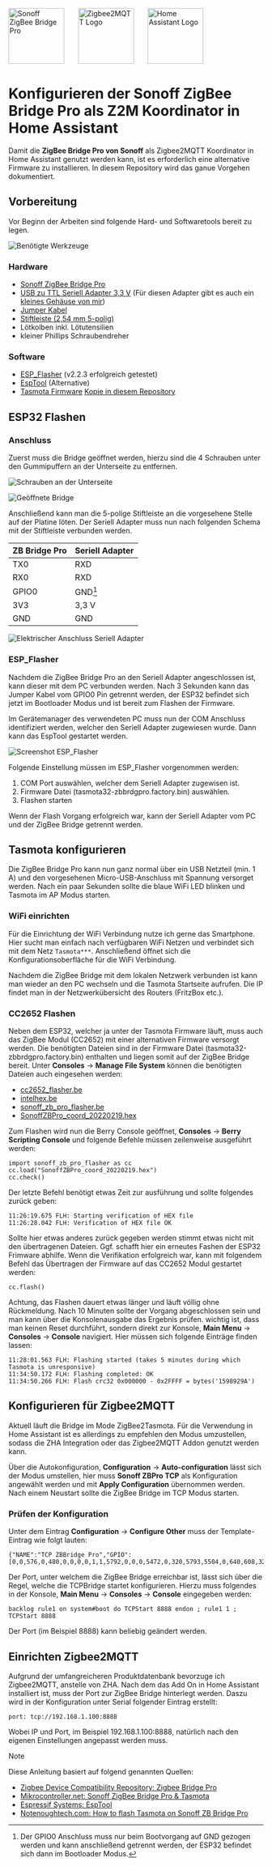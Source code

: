 <img src="docu\sonoff_zigbee_bridge_pro.png" alt="Sonoff ZigBee Bridge Pro" height="110" /> &nbsp;&nbsp;&nbsp;&nbsp;&nbsp; <img src="docu\logo-z2m.png" alt="Zigbee2MQTT Logo" height="110" /> &nbsp;&nbsp;&nbsp;&nbsp;&nbsp; <picture><source media="(prefers-color-scheme: dark)" srcset="docu\home-assistant-wordmark-vertical-color-on-dark.png"><source media="(prefers-color-scheme: light)" srcset="docu\home-assistant-wordmark-vertical-color-on-light.png"><img alt="Home Assistant Logo" height="110" src="docu\home-assistant-logomark-color-on-light.png"></picture>


# Konfigurieren der Sonoff ZigBee Bridge Pro als Z2M Koordinator in Home Assistant

Damit die __ZigBee Bridge Pro von Sonoff__ als Zigbee2MQTT Koordinator in Home Assistant genutzt werden kann, ist es erforderlich eine alternative Firmware zu installieren. In diesem Repository wird das ganue Vorgehen dokumentiert.

## Vorbereitung

Vor Beginn der Arbeiten sind folgende Hard- und Softwaretools bereit zu legen.

![Benötigte Werkzeuge](docu/photos/tools.jpg)

### Hardware

* [Sonoff ZigBee Bridge Pro](https://amzn.to/3SMInVV)
* [USB zu TTL Seriell Adapter 3,3 V](https://amzn.to/4brv9Fu) (Für diesen Adapter gibt es auch ein [kleines Gehäuse von mir](https://makerworld.com/en/models/176167#profileId-193675))
* [Jumper Kabel](https://amzn.to/3w89Dpd)
* [Stiftleiste (2,54 mm 5-polig)](https://amzn.to/3HVmDAV)
* Lötkolben inkl. Lötutensilien
* kleiner Phillips Schraubendreher

### Software

* [ESP_Flasher](https://github.com/Jason2866/ESP_Flasher/releases) (v2.2.3 erfolgreich getestet)
* [EspTool](https://github.com/espressif/esptool/releases/tag/v4.7.0) (Alternative)
* [Tasmota Firmware](https://ota.tasmota.com/tasmota32/release/tasmota32-zbbrdgpro.factory.bin) [Kopie in diesem Repository](tasmota32-zbbrdgpro.factory.bin)

## ESP32 Flashen

### Anschluss

Zuerst muss die Bridge geöffnet werden, hierzu sind die 4 Schrauben unter den Gummipuffern an der Unterseite zu entfernen.

![Schrauben an der Unterseite](docu/photos/screws.jpg)

![Geöffnete Bridge](docu/photos/opened.jpg)

Anschließend kann man die 5-polige Stiftleiste an die vorgesehene Stelle auf der Platine löten.
Der Seriell Adapter muss nun nach folgenden Schema mit der Stiftleiste verbunden werden.

| ZB Bridge Pro | Seriell Adapter |
|---------------|-----------------|
| TX0           | RXD             |
| RX0           | RXD             |
| GPIO0         | GND[^1]         |
| 3V3           | 3,3 V           |
| GND           | GND             |

[^1]: Der GPIO0 Anschluss muss nur beim Bootvorgang auf GND gezogen werden und kann anschließend getrennt werden, der ESP32 befindet sich dann im Bootloader Modus.

![Elektrischer Anschluss Seriell Adapter](docu/photos/flash.jpg)

### ESP_Flasher

Nachdem die ZigBee Bridge Pro an den Seriell Adapter angeschlossen ist, kann dieser mit dem PC verbunden werden. Nach 3 Sekunden kann das Jumper Kabel vom GPIO0 Pin getrennt werden, der ESP32 befindet sich jetzt im Bootloader Modus und ist bereit zum Flashen der Firmware.

Im Gerätemanager des verwendeten PC muss nun der COM Anschluss identifiziert werden, welcher den Seriell Adapter zugewiesen wurde. Dann kann das EspTool gestartet werden.

![Screenshot ESP_Flasher](docu/photos/ESP_Flasher.png)

Folgende Einstellung müssen im ESP_Flasher vorgenommen werden:
1. COM Port auswählen, welcher dem Seriell Adapter zugewisen ist.
2. Firmware Datei (tasmota32-zbbrdgpro.factory.bin) auswählen.
3. Flashen starten

Wenn der Flash Vorgang erfolgreich war, kann der Seriell Adapter vom PC und der ZigBee Bridge getrennt werden.

## Tasmota konfigurieren

Die ZigBee Bridge Pro kann nun ganz normal über ein USB Netzteil (min. 1 A) und den vorgesehenen Micro-USB-Anschluss mit Spannung versorget werden. Nach ein paar Sekunden sollte die blaue WiFi LED blinken und Tasmota im AP Modus starten.

### WiFi einrichten

Für die Einrichtung der WiFi Verbindung nutze ich gerne das Smartphone. Hier sucht man einfach nach verfügbaren WiFi Netzen und verbindet sich mit dem Netz `Tasmota***`. Anschließend öffnet sich die Konfigurationsoberfläche für die WiFi Verbindung.

Nachdem die ZigBee Bridge mit dem lokalen Netzwerk verbunden ist kann man wieder an den PC wechseln und die Tasmota Startseite aufrufen. Die IP findet man in der Netzwerkübersicht des Routers (FritzBox etc.).

### CC2652 Flashen

Neben dem ESP32, welcher ja unter der Tasmota Firmware läuft, muss auch das ZigBee Modul (CC2652) mit einer alternativen Firmware versorgt werden. Die benötigten Dateien sind in der Firmware Datei (tasmota32-zbbrdgpro.factory.bin) enthalten und liegen somit auf der ZigBee Bridge bereit. Unter __Consoles__ -> __Manage File System__ können die benötigten Dateien auch eingesehen werden:

* [cc2652_flasher.be](berry/cc2652_flasher.be)
* [intelhex.be](berry/intelhex.be)
* [sonoff_zb_pro_flasher.be](berry/sonoff_zb_pro_flasher.be)
* [SonoffZBPro_coord_20220219.hex](cc2652/SonoffZBPro_coord_20220219.hex)

Zum Flashen wird nun die Berry Console geöffnet, __Consoles__ -> __Berry Scripting Console__ und folgende Befehle müssen zeilenweise ausgeführt werden:
```
import sonoff_zb_pro_flasher as cc
cc.load("SonoffZBPro_coord_20220219.hex")
cc.check()
```

Der letzte Befehl benötigt etwas Zeit zur ausführung und sollte folgendes zurück geben: 
```
11:26:19.675 FLH: Starting verification of HEX file
11:26:28.042 FLH: Verification of HEX file OK
```

Sollte hier etwas anderes zurück gegeben werden stimmt etwas nicht mit den übertragenen Dateien. Ggf. schafft hier ein erneutes Fashen der ESP32 Frimware abhilfe. Wenn die Verifikation erfolgreich war, kann mit folgendem Befehl das Übertragen der Firmware auf das CC2652 Modul gestartet werden:
```
cc.flash()
```
Achtung, das Flashen dauert etwas länger und läuft völlig ohne Rückmeldung. Nach 10 Minuten sollte der Vorgang abgeschlossen sein und man kann über die Konsolenausgabe das Ergebnis prüfen. wichtig ist, dass man keinen Reset durchführt, sondern direkt zur Konsole, __Main Menu__ -> __Consoles__ -> __Console__ navigiert. Hier müssen sich folgende Einträge finden lassen:
```
11:28:01.563 FLH: Flashing started (takes 5 minutes during which Tasmota is unresponsive)
11:34:50.172 FLH: Flashing completed: OK
11:34:50.266 FLH: Flash crc32 0x000000 - 0x2FFFF = bytes('1598929A')
```

## Konfigurieren für Zigbee2MQTT

Aktuell läuft die Bridge im Mode ZigBee2Tasmota. Für die Verwendung in Home Assistant ist es allerdings zu empfehlen den Modus umzustellen, sodass die ZHA Integration oder das Zigbee2MQTT Addon genutzt werden kann.

Über die Autokonfiguration, __Configuration__ -> __Auto-configuration__ lässt sich der Modus umstellen, hier muss __Sonoff ZBPro TCP__ als Konfiguration angewählt werden und mit __Apply Configuration__ übernommen werden. Nach einem Neustart sollte die ZigBee Bridge im TCP Modus starten.

### Prüfen der Konfiguration

Unter dem Eintrag __Configuration__ -> __Configure Other__ muss der Template-Eintrag wie folgt lauten:
```
{"NAME":"TCP ZBBridge Pro","GPIO":[0,0,576,0,480,0,0,0,0,1,1,5792,0,0,0,5472,0,320,5793,5504,0,640,608,32,0,0,0,0,0,1,0,0,0,0,0,0],"FLAG":0,"BASE":1}
```

Der Port, unter welchem die ZigBee Bridge erreichbar ist, lässt sich über die Regel, welche die TCPBridge startet konfigurieren. Hierzu muss folgendes in der Konsole, __Main Menu__ -> __Consoles__ -> __Console__ eingegeben werden:
```
backlog rule1 on system#boot do TCPStart 8888 endon ; rule1 1 ; TCPStart 8888 
```
Der Port (im Beispiel 8888) kann beliebig geändert werden.

## Einrichten Zigbee2MQTT

Aufgrund der umfangreicheren Produktdatenbank bevorzuge ich Zigbee2MQTT, anstelle von ZHA. Nach dem das Add On in Home Assistant installiert ist, muss der Port zur ZigBee Bridge hinterlegt werden. Daszu wird in der Konfiguration unter Serial folgender Eintrag erstellt:
```
port: tcp://192.168.1.100:8888 
```
Wobei IP und Port, im Beispiel 192.168.1.100:8888, natürlich nach den eigenen Einstellungen angepasst werden muss. 



> [!NOTE]
> Diese Anleitung basiert auf folgend genannten Quellen:
> * [Zigbee Device Compatibility Repository: Zigbee Bridge Pro](https://zigbee.blakadder.com/Sonoff_ZBBridge-P.html)
> * [Mikrocontroller.net: Sonoff ZigBee Bridge Pro & Tasmota](https://www.mikrocontroller.net/topic/544765)
> * [Espressif Systems: EspTool](https://github.com/espressif/esptool/releases/tag/v4.7.0)
> * [Notenoughtech.com: How to flash Tasmota on Sonoff ZB Bridge Pro](https://notenoughtech.com/home-automation/tasmota-on-sonoff-zb-bridge-pro/)
